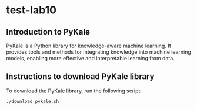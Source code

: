 # test-lab10

## Introduction to PyKale

PyKale is a Python library for knowledge-aware machine learning. It provides tools and methods for integrating knowledge into machine learning models, enabling more effective and interpretable learning from data.

## Instructions to download PyKale library

To download the PyKale library, run the following script:

```bash
./download_pykale.sh
```
